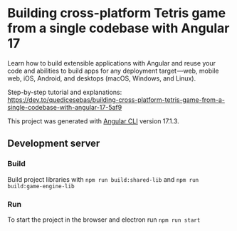 # Building cross-platform Tetris game from a single codebase with Angular 17

Learn how to build extensible applications with Angular and reuse your code and abilities to build apps for any deployment target —web, mobile web, iOS, Android, and desktops (macOS, Windows, and Linux).

Step-by-step tutorial and explanations: https://dev.to/quedicesebas/building-cross-platform-tetris-game-from-a-single-codebase-with-angular-17-5af9

This project was generated with [Angular CLI](https://github.com/angular/angular-cli) version 17.1.3.

## Development server

### Build

Build project libraries with `npm run build:shared-lib` and `npm run build:game-engine-lib`

### Run

To start the project in the browser and electron run `npm run start`
